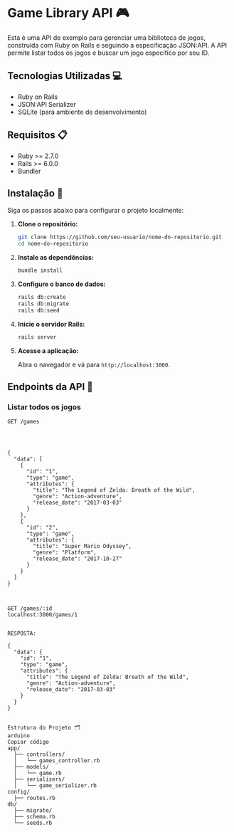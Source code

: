 # Game Library API 🎮

Esta é uma API de exemplo para gerenciar uma biblioteca de jogos, construída com Ruby on Rails e seguindo a especificação JSON:API. A API permite listar todos os jogos e buscar um jogo específico por seu ID.

## Tecnologias Utilizadas 💻

- Ruby on Rails
- JSON:API Serializer
- SQLite (para ambiente de desenvolvimento)

## Requisitos 📋

- Ruby >= 2.7.0
- Rails >= 6.0.0
- Bundler

## Instalação 🚀

Siga os passos abaixo para configurar o projeto localmente:

1. **Clone o repositório:**

    ```bash
    git clone https://github.com/seu-usuario/nome-do-repositorio.git
    cd nome-do-repositorio
    ```

2. **Instale as dependências:**

    ```bash
    bundle install
    ```

3. **Configure o banco de dados:**

    ```bash
    rails db:create
    rails db:migrate
    rails db:seed
    ```

4. **Inicie o servidor Rails:**

    ```bash
    rails server
    ```

5. **Acesse a aplicação:**

    Abra o navegador e vá para `http://localhost:3000`.

## Endpoints da API 📡

### Listar todos os jogos

```http
GET /games




{
  "data": [
    {
      "id": "1",
      "type": "game",
      "attributes": {
        "title": "The Legend of Zelda: Breath of the Wild",
        "genre": "Action-adventure",
        "release_date": "2017-03-03"
      }
    },
    {
      "id": "2",
      "type": "game",
      "attributes": {
        "title": "Super Mario Odyssey",
        "genre": "Platform",
        "release_date": "2017-10-27"
      }
    }
  ]
}



GET /games/:id
localhost:3000/games/1


RESPOSTA:

{
  "data": {
    "id": "1",
    "type": "game",
    "attributes": {
      "title": "The Legend of Zelda: Breath of the Wild",
      "genre": "Action-adventure",
      "release_date": "2017-03-03"
    }
  }
}


Estrutura do Projeto 🗂️
arduino
Copiar código
app/
  ├── controllers/
  │   └── games_controller.rb
  ├── models/
  │   └── game.rb
  ├── serializers/
  │   └── game_serializer.rb
config/
  ├── routes.rb
db/
  ├── migrate/
  ├── schema.rb
  └── seeds.rb
